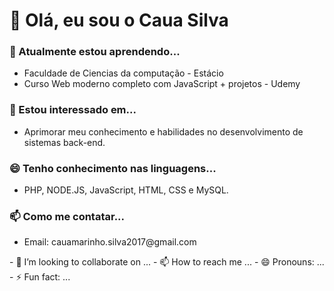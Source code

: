 # 👋 Olá, eu sou o Caua Silva

### 🌱 Atualmente estou aprendendo...
<ul dir="auto">
  <li>Faculdade de Ciencias da computação - Estácio</li>
  <li>Curso Web moderno completo com JavaScript + projetos - Udemy</li>
</ul>

### 👀 Estou interessado em...
<ul dir="auto">
  <li>Aprimorar meu conhecimento e habilidades no desenvolvimento de sistemas back-end.</li>
</ul>

### 😄 Tenho conhecimento nas linguagens...
<ul dir="auto">
  <li>PHP, NODE.JS, JavaScript, HTML, CSS e MySQL.</li>
</ul>

### 📫 Como me contatar...
<ul dir="auto">
  <li>Email: cauamarinho.silva2017@gmail.com</li>
</ul>
- 💞️ I’m looking to collaborate on ...
- 📫 How to reach me ...
- 😄 Pronouns: ...
- ⚡ Fun fact: ...

<!---
CauaSilvaDev/CauaSilvaDev is a ✨ special ✨ repository because its `README.md` (this file) appears on your GitHub profile.
You can click the Preview link to take a look at your changes.
--->
